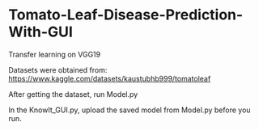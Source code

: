 # Tomato-Leaf-Disease-Prediction-With-GUI

Transfer learning on VGG19


Datasets were obtained from: https://www.kaggle.com/datasets/kaustubhb999/tomatoleaf

After getting the dataset, run Model.py

In the KnowIt_GUI.py, upload the saved model from Model.py before you run.


